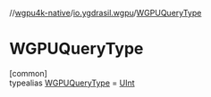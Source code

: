 //[wgpu4k-native](../../../index.md)/[io.ygdrasil.wgpu](../index.md)/[WGPUQueryType](index.md)

# WGPUQueryType

[common]\
typealias [WGPUQueryType](index.md) = [UInt](https://kotlinlang.org/api/core/kotlin-stdlib/kotlin/-u-int/index.html)